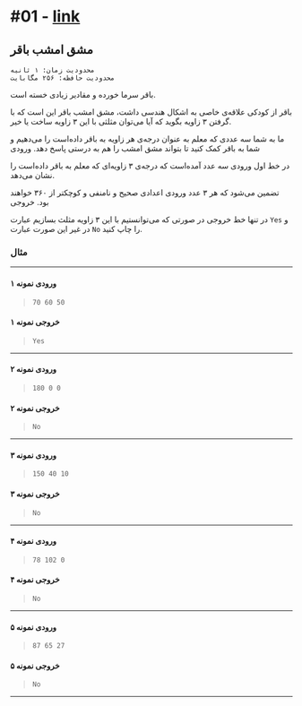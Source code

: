 # #01 - [link](https://quera.org/problemset/10230)

## مشق امشب باقر

    محدودیت زمان: ۱ ثانیه
    محدودیت حافظه: ۲۵۶ مگابایت

باقر سرما خورده و مقادیر زیادی خسته‌ است.

باقر از کودکی علاقه‌ی خاصی به اشکال هندسی داشت، مشق امشب باقر این‌ است که با گرفتن ۳ زاویه بگوید که آیا می‌توان مثلثی با این ۳ زاویه ساخت یا خیر.

ما به شما سه عددی که معلم به عنوان درجه‌ی هر زاویه به باقر داده‌است را می‌دهیم و شما به باقر کمک کنید تا بتواند مشق امشب را هم به درستی پاسخ دهد.
ورودی

در خط اول ورودی سه عدد آمده‌است که درجه‌ی ۳ زاویه‌ای که معلم به باقر داده‌است را نشان می‌دهد.

تضمین می‌شود که هر ۳ عدد ورودی اعدادی صحیح و نامنفی و کوچکتر از ۳۶۰ خواهند بود.
خروجی

در تنها خط خروجی در صورتی که می‌توانستیم با این ۳ زاویه مثلث بسازیم عبارت `Yes` و در غیر این صورت عبارت `No` را چاپ کنید.

### مثال

<hr>

#### ورودی نمونه ۱

> `70 60 50`

#### خروجی نمونه ۱

> `Yes`

<hr>

#### ورودی نمونه ۲

> `180 0 0 `

#### خروجی نمونه ۲

> `No`

<hr>

#### ورودی نمونه ۳

> `150 40 10 `

#### خروجی نمونه ۳

> `No`

<hr>

#### ورودی نمونه ۴

> `78 102 0 `

#### خروجی نمونه ۴

> `No`

<hr>

#### ورودی نمونه ۵

> `87 65 27 `

#### خروجی نمونه ۵

> `No`

<hr>
